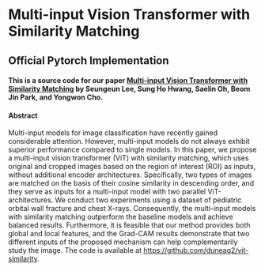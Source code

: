 # Multi-input Vision Transformer with Similarity Matching
## Official Pytorch Implementation

#### This is a source code for our paper [Multi-input Vision Transformer with Similarity Matching](https://link.springer.com/chapter/10.1007/978-3-031-46005-0_16) by Seungeun Lee, Sung Ho Hwang, Saelin Oh, Beom Jin Park, and Yongwon Cho.

#### Abstract
Multi-input models for image classification have recently gained considerable attention. However, multi-input models do not always exhibit superior performance compared to single models. In this paper, we propose a multi-input vision transformer (ViT) with similarity matching, which uses original and cropped images based on the region of interest (ROI) as inputs, without additional encoder architectures. Specifically, two types of images are matched on the basis of their cosine similarity in descending order, and they serve as inputs for a multi-input model with two parallel ViT-architectures. We conduct two experiments using a dataset of pediatric orbital wall fracture and chest X-rays. Consequently, the multi-input models with similarity matching outperform the baseline models and achieve balanced results. Furthermore, it is feasible that our method provides both global and local features, and the Grad-CAM results demonstrate that two different inputs of the proposed mechanism can help complementarily study the image. The code is available at https://github.com/duneag2/vit-similarity.

